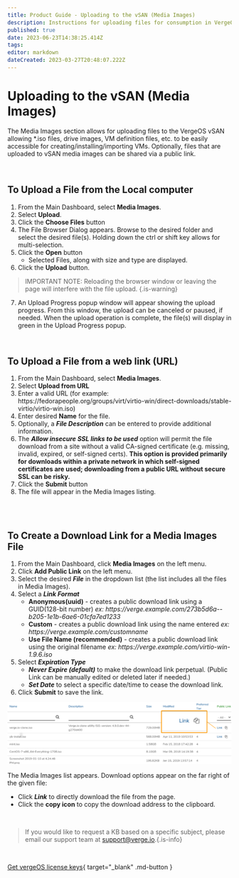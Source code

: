 ```yaml
---
title: Product Guide - Uploading to the vSAN (Media Images)
description: Instructions for uploading files for consumption in VergeOS
published: true
date: 2023-06-23T14:38:25.414Z
tags: 
editor: markdown
dateCreated: 2023-03-27T20:48:07.222Z
---
```


# Uploading to the vSAN (Media Images)

The Media Images section allows for uploading files to the VergeOS vSAN allowing \*.iso files, drive images, VM definition files, etc. to be easily accessible for creating/installing/importing VMs. Optionally, files that are uploaded to vSAN media images can be shared via a public link.

<br>

## To Upload a File from the Local computer

1.  From the Main Dashboard, select **Media Images**.
2.  Select **Upload**.
3.  Click the **Choose Files** button
4.  The File Browser Dialog appears. Browse to the desired folder and select the desired file(s). Holding down the ctrl or shift key allows for multi-selection.
5.  Click the **Open** button
    -   Selected Files, along with size and type are displayed.
6.  Click the **Upload** button.

> IMPORTANT NOTE: Reloading the browser window or leaving the page will interfere with the file upload. {.is-warning}

7.  An Upload Progress popup window will appear showing the upload progress. From this window, the upload can be canceled or paused, if needed. When the upload operation is complete, the file(s) will display in green in the Upload Progress popup.

<br>

## To Upload a File from a web link (URL)

1.  From the Main Dashboard, select **Media Images**.
2.  Select **Upload from URL**
3.  Enter a valid URL (for example: https:/[]()/fedorapeople.org/groups/virt/virtio-win/direct-downloads/stable-virtio/virtio-win.iso)
4.  Enter desired **Name** for the file.
5.  Optionally, a ***File Description*** can be entered to provide additional information.
6.  The ***Allow insecure SSL links to be used*** option will permit the file download from a site without a valid CA-signed certificate (e.g. missing, invalid, expired, or self-signed certs). **This option is provided primarily for downloads within a private network in which self-signed certificates are used; downloading from a public URL without secure SSL can be risky.**
7.  Click the **Submit** button
8.  The file will appear in the Media Images listing.

<br>
<br>


## To Create a Download Link for a Media Images File

1.  From the Main Dashboard, click **Media Images** on the left menu.
2.  Click **Add Public Link** on the left menu.
3.  Select the desired ***File*** in the dropdown list (the list includes all the files in Media Images).
4.  Select a ***Link Format***
    -   **Anonymous(uuid)** - creates a public download link using a GUID(128-bit number) *ex: https:/[]()/verge.example.com/273b5d6a--b205-1e1b-6ae6-01cfa7ed1233*
    -   **Custom** - creates a public download link using the name entered *ex: https:/[]()/verge.example.com/customname*
    -   **Use File Name (recommended)** - creates a public download link using the original filename *ex: https:/[]()/verge.example.com/virtio-win-1.9.6.iso*
5.  Select ***Expiration Type***
    -   ***Never Expire (default)*** to make the download link perpetual. (Public Link can be manually edited or deleted later if needed.)
    -   ***Set Date*** to select a specific date/time to cease the download link.
6.  Click **Submit** to save the link.



![](/public/userguide-sshots/mediaimages-link-copy.png)

The Media Images list appears. Download options appear on the far right of the given file:
   -   Click ***Link*** to directly download the file from the page.
   -   Click the **copy icon** to copy the download address to the clipboard.

<br>   

   > If you would like to request a KB based on a specific subject, please email our support team at <a href="mailto:support@verge.io?subject=KB Request" target="_blank" rel="noopener noreferrer">support@verge.io.</a>{.is-info}



<br>

[Get vergeOS license keys](https://www.verge.io/test-drive){ target="_blank" .md-button }